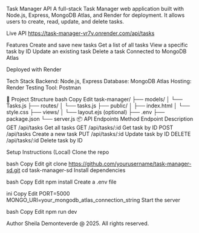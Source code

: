 Task Manager API
A full-stack Task Manager web application built with Node.js, Express, MongoDB Atlas, and Render for deployment. It allows users to create, read, update, and delete tasks.

Live API
https://task-manager-vr7v.onrender.com/api/tasks

Features
Create and save new tasks
Get a list of all tasks
View a specific task by ID
Update an existing task
Delete a task
Connected to MongoDB Atlas

Deployed with Render

Tech Stack
Backend: Node.js, Express
Database: MongoDB Atlas
Hosting: Render
Testing Tool: Postman

📁 Project Structure
bash
Copy
Edit
task-manager/
├── models/
│   └── Tasks.js
├── routes/
│   └── tasks.js
├── public/
│   ├── index.html
│   └── style.css
├── views/
│   └── layout.ejs (optional)
├── .env
├── package.json
└── server.js
📦 API Endpoints
Method	Endpoint	Description
GET	/api/tasks	Get all tasks
GET	/api/tasks/:id	Get task by ID
POST	/api/tasks	Create a new task
PUT	/api/tasks/:id	Update task by ID
DELETE	/api/tasks/:id	Delete task by ID

Setup Instructions (Local)
Clone the repo

bash
Copy
Edit
git clone https://github.com/yourusername/task-manager-sd.git
cd task-manager-sd
Install dependencies

bash
Copy
Edit
npm install
Create a .env file

ini
Copy
Edit
PORT=5000
MONGO_URI=your_mongodb_atlas_connection_string
Start the server

bash
Copy
Edit
npm run dev

Author
Sheila Demonteverde @ 2025. All rights reserved.
